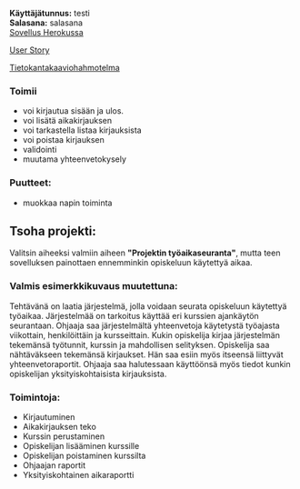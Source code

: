 **Käyttäjätunnus:** testi  
**Salasana:** salasana  
[Sovellus Herokussa](https://tranquil-lowlands-88067.herokuapp.com)

[User Story](https://github.com/Hilma-H/Opiskeluaika/blob/master/documentation/userstories.md)

[Tietokantakaaviohahmotelma](https://github.com/Hilma-H/Opiskeluaika/blob/master/documentation/hahmotelma.jpg)

### Toimii
- voi kirjautua sisään ja ulos.
- voi lisätä aikakirjauksen
- voi tarkastella listaa kirjauksista
- voi poistaa kirjauksen
- validointi
- muutama yhteenvetokysely

### Puutteet:
- muokkaa napin toiminta


## Tsoha projekti:
Valitsin aiheeksi valmiin aiheen **"Projektin työaikaseuranta"**, mutta teen sovelluksen painottaen ennemminkin opiskeluun käytettyä aikaa.

### Valmis esimerkkikuvaus muutettuna:
Tehtävänä on laatia järjestelmä, jolla voidaan seurata opiskeluun käytettyä työaikaa. Järjestelmää on tarkoitus käyttää eri kurssien ajankäytön seurantaan. Ohjaaja saa järjestelmältä yhteenvetoja käytetystä työajasta viikottain, henkilöittäin ja kursseittain. Kukin opiskelija kirjaa järjestelmän tekemänsä työtunnit, kurssin ja mahdollisen selityksen. Opiskelija saa nähtäväkseen tekemänsä kirjaukset. Hän saa esiin myös itseensä liittyvät yhteenvetoraportit. Ohjaaja saa halutessaan käyttöönsä myös tiedot kunkin opiskelijan yksityiskohtaisista kirjauksista. 

### Toimintoja:

- Kirjautuminen
- Aikakirjauksen teko
- Kurssin perustaminen
- Opiskelijan lisääminen kurssille
- Opiskelijan poistaminen kurssilta
- Ohjaajan raportit
- Yksityiskohtainen aikaraportti

